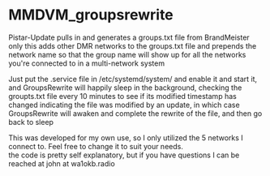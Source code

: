 # MMDVM_groupsrewrite
Pistar-Update pulls in and generates a groups.txt file from BrandMeister only
this adds other DMR networks to the groups.txt file and prepends 
the network name so that the group name will show up for all the 
networks you're connected to in a multi-network system

Just put the .service file in /etc/systemd/system/ and enable it and start it, 
and GroupsRewrite will happily sleep in the background, checking
the groupts.txt file every 10 minutes to see if its modified timestamp has changed 
indicating the file was modified by an update, in which case GroupsRewrite
will awaken and complete the rewrite of the file, and then go back to sleep

This was developed for my own use, so I only utilized the 5 networks
I connect to.   Feel free to change it to suit your needs.  
the code is pretty self explanatory, but if you have questions
I can be reached at john at wa1okb.radio
